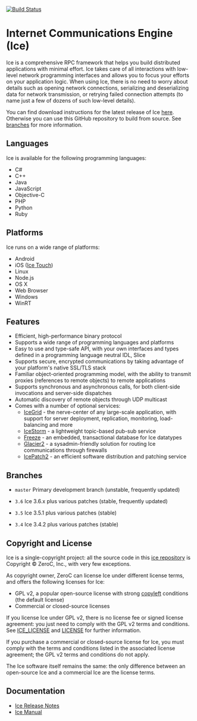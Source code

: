 [![Build Status](https://travis-ci.org/zeroc-ice/ice.svg?branch=3.6)](https://travis-ci.org/zeroc-ice/ice)

# Internet Communications Engine (Ice)

Ice is a comprehensive RPC framework that helps you build distributed applications with minimal effort. Ice takes care of all interactions with low-level network programming interfaces and allows you to focus your efforts on your application logic. When using Ice, there is no need to worry about details such as opening network connections, serializing and deserializing data for network transmission, or retrying failed connection attempts (to name just a few of dozens of such low-level details).

You can find download instructions for the latest release of Ice [here](https://zeroc.com/downloads/ice). Otherwise you can use this GitHub repository to build from source. See [branches](#branches) for more information.

## Languages

Ice is available for the following programming languages:

- C#
- C++
- Java
- JavaScript
- Objective-C
- PHP
- Python
- Ruby

## Platforms

Ice runs on a wide range of platforms:

- Android
- iOS ([Ice Touch](https://github.com/zeroc-ice/icetouch))
- Linux
- Node.js
- OS X
- Web Browser
- Windows
- WinRT

## Features

- Efficient, high-performance binary protocol
- Supports a wide range of programming languages and platforms
- Easy to use and type-safe API, with your own interfaces and types defined in
  a programming language neutral IDL, Slice
- Supports secure, encrypted communications by taking advantage of your
  platform's native SSL/TLS stack
- Familiar object-oriented programming model, with the ability to transmit
  proxies (references to remote objects) to remote applications
- Supports synchronous and asynchronous calls, for both client-side invocations
  and server-side dispatches
- Automatic discovery of remote objects through UDP multicast
- Comes with a number of optional services:
    - [IceGrid](https://zeroc.com/products/ice/services/icegrid) - the nerve-center of any large-scale application, with support for server deployment, replication, monitoring, load-balancing and more
    - [IceStorm](https://zeroc.com/products/ice/services/icestorm) - a lightweight topic-based pub-sub service
    - [Freeze](https://zeroc.com/products/ice/services/freeze) - an embedded, transactional database for Ice datatypes
    - [Glacier2](https://zeroc.com/products/ice/services/glacier2) - a sysadmin-friendly solution for routing Ice communications through firewalls
    - [IcePatch2](https://zeroc.com/products/ice/services/icepatch2) - an efficient software distribution and patching service

## Branches

- `master`
  Primary development branch (unstable, frequently updated)

- `3.6`
  Ice 3.6.x plus various patches (stable, frequently updated)

- `3.5`
  Ice 3.5.1 plus various patches (stable)

- `3.4`
  Ice 3.4.2 plus various patches (stable)

## Copyright and License

Ice is a single-copyright project: all the source code in this [ice repository](https://github.com/zeroc-ice/ice) is Copyright &copy; ZeroC, Inc., with very few exceptions.

As copyright owner, ZeroC can license Ice under different license terms, and offers the following licenses for Ice:
- GPL v2, a popular open-source license with strong [copyleft](http://en.wikipedia.org/wiki/Copyleft) conditions (the default license)
- Commercial or closed-source licenses

If you license Ice under GPL v2, there is no license fee or signed license agreement: you just need to comply with the GPL v2 terms and conditions. See [ICE_LICENSE](./ICE_LICENSE) and [LICENSE](./LICENSE) for further information.

If you purchase a commercial or closed-source license for Ice, you must comply with the terms and conditions listed in the associated license agreement; the GPL v2 terms and conditions do not apply.

The Ice software itself remains the same: the only difference between an open-source Ice and a commercial Ice are the license terms.

## Documentation

- [Ice Release Notes](https://doc.zeroc.com/display/Rel/Ice+3.6.2+Release+Notes)
- [Ice Manual](https://doc.zeroc.com/display/Ice36/Home)
